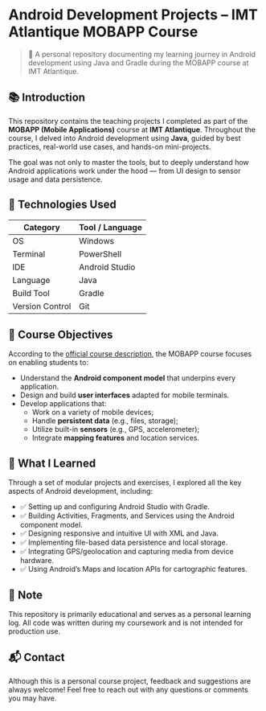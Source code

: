 
# Android Development Projects – IMT Atlantique MOBAPP Course

> 📱 A personal repository documenting my learning journey in Android development using Java and Gradle during the MOBAPP course at IMT Atlantique.

## 📚 Introduction

This repository contains the teaching projects I completed as part of the **MOBAPP (Mobile Applications)** course at **IMT Atlantique**. Throughout the course, I delved into Android development using **Java**, guided by best practices, real-world use cases, and hands-on mini-projects.

The goal was not only to master the tools, but to deeply understand how Android applications work under the hood — from UI design to sensor usage and data persistence.

## 🚀 Technologies Used

| Category          | Tool / Language        |
|-------------------|------------------------|
| OS                | Windows                |
| Terminal          | PowerShell             |
| IDE               | Android Studio         |
| Language          | Java                   |
| Build Tool        | Gradle                 |
| Version Control   | Git                    |

## 🎯 Course Objectives

According to the [official course description](https://formations.imt-atlantique.fr/introductionAndroid/presentation-elective.html#description-et-objectifs-p%C3%A9dagogiques), the MOBAPP course focuses on enabling students to:

- Understand the **Android component model** that underpins every application.
- Design and build **user interfaces** adapted for mobile terminals.
- Develop applications that:
    - Work on a variety of mobile devices;
    - Handle **persistent data** (e.g., files, storage);
    - Utilize built-in **sensors** (e.g., GPS, accelerometer);
    - Integrate **mapping features** and location services.

## 🧩 What I Learned

Through a set of modular projects and exercises, I explored all the key aspects of Android development, including:

- ✅ Setting up and configuring Android Studio with Gradle.
- ✅ Building Activities, Fragments, and Services using the Android component model.
- ✅ Designing responsive and intuitive UI with XML and Java.
- ✅ Implementing file-based data persistence and local storage.
- ✅ Integrating GPS/geolocation and capturing media from device hardware.
- ✅ Using Android’s Maps and location APIs for cartographic features.

## 📌 Note

This repository is primarily educational and serves as a personal learning log. All code was written during my coursework and is not intended for production use.

## 📬 Contact

Although this is a personal course project, feedback and suggestions are always welcome!
Feel free to reach out with any questions or comments you may have.
